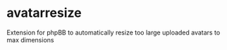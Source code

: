 # avatarresize
Extension for phpBB to automatically resize too large uploaded avatars to max dimensions

